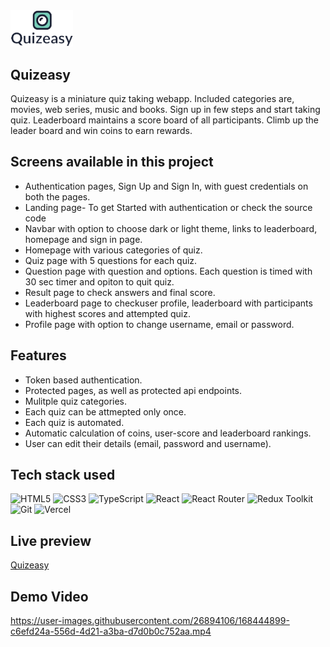 <img src='public/logo.jpg' alt='logo' width=100px/>

## Quizeasy

Quizeasy is a miniature quiz taking webapp. Included categories are, movies, web
series, music and books. Sign up in few steps and start taking quiz. Leaderboard
maintains a score board of all participants. Climb up the leader board and win
coins to earn rewards.

## Screens available in this project

- Authentication pages, Sign Up and Sign In, with guest credentials on both the
  pages.
- Landing page- To get Started with authentication or check the source code
- Navbar with option to choose dark or light theme, links to leaderboard,
  homepage and sign in page.
- Homepage with various categories of quiz.
- Quiz page with 5 questions for each quiz.
- Question page with question and options. Each question is timed with 30 sec
  timer and opiton to quit quiz.
- Result page to check answers and final score.
- Leaderboard page to checkuser profile, leaderboard with participants with
  highest scores and attempted quiz.
- Profile page with option to change username, email or password.

## Features

- Token based authentication.
- Protected pages, as well as protected api endpoints.
- Mulitple quiz categories.
- Each quiz can be attmepted only once.
- Each quiz is automated.
- Automatic calculation of coins, user-score and leaderboard rankings.
- User can edit their details (email, password and username).

## Tech stack used

![HTML5](https://img.shields.io/badge/html5-%23E34F26.svg?style=for-the-badge&logo=html5&logoColor=white)
![CSS3](https://img.shields.io/badge/css3-%231572B6.svg?style=for-the-badge&logo=css3&logoColor=white)
![TypeScript](https://img.shields.io/badge/typescript-%23007ACC.svg?style=for-the-badge&logo=typescript&logoColor=white)
![React](https://img.shields.io/badge/react-%2320232a.svg?style=for-the-badge&logo=react&logoColor=%2361DAFB)
![React Router](https://img.shields.io/badge/React_Router-CA4245?style=for-the-badge&logo=react-router&logoColor=white)
![Redux Toolkit](https://img.shields.io/badge/redux-%23593d88.svg?style=for-the-badge&logo=redux&logoColor=white)
![Git](https://img.shields.io/badge/git-%23F05033.svg?style=for-the-badge&logo=git&logoColor=white)
![Vercel](https://img.shields.io/badge/vercel-%23000000.svg?style=for-the-badge&logo=vercel&logoColor=white)

## Live preview

[Quizeasy](https://quizeasy.vercel.app/)

## Demo Video

https://user-images.githubusercontent.com/26894106/168444899-c6efd24a-556d-4d21-a3ba-d7d0b0c752aa.mp4

 
